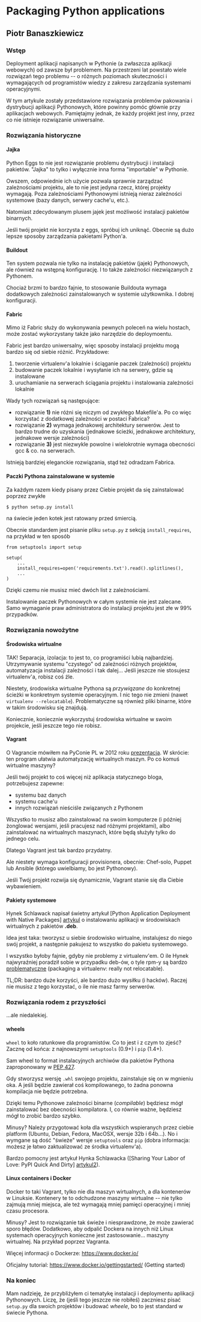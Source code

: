 # Packaging Python applications
## Piotr Banaszkiewicz

### Wstęp

Deployment aplikacji napisanych w Pythonie (a zwłaszcza aplikacji webowych) od
zawsze był problemem.  Na przestrzeni lat powstało wiele rozwiązań tego
problemu -- o różnych poziomach skuteczności i wymagających od programistów
wiedzy z zakresu zarządzania systemami operacyjnymi.

W tym artykule zostały przedstawione rozwiązania problemów pakowania
i dystrybucji aplikacji Pythonowych, które powinny pomóc głównie przy
aplikacjach webowych.  Pamiętajmy jednak, że każdy projekt jest inny, przez co
nie istnieje rozwiązanie uniwersalne.


### Rozwiązania historyczne

#### Jajka

Python Eggs to nie jest rozwiązanie problemu dystrybucji i instalacji pakietów.
"Jajka" to tylko i wyłącznie inna forma "importable" w Pythonie.

Owszem, odpowiednie ich użycie pozwala sprawnie zarządzać zależnościami
projektu, ale to nie jest jedyna rzecz, której projekty wymagają.  Poza
zależnościami Pythonowymi istnieją nieraz zależności systemowe (bazy danych,
serwery cache'u, etc.).

Natomiast zdecydowanym plusem jajek jest możliwość instalacji pakietów
binarnych.

Jeśli twój projekt nie korzysta z eggs, spróbuj ich uniknąć.  Obecnie są dużo
lepsze sposoby zarządzania pakietami Python'a.

#### Buildout

Ten system pozwala nie tylko na instalację pakietów (jajek) Pythonowych, ale
również na wstępną konfigurację.  I to także zależności niezwiązanych
z Pythonem.

Chociaż brzmi to bardzo fajnie, to stosowanie Buildouta wymaga dodatkowych
zależności zainstalowanych w systemie użytkownika.  I dobrej konfiguracji.

#### Fabric

Mimo iż Fabric służy do wykonywania pewnych poleceń na wielu hostach, może
zostać wykorzystany także jako narzędzie do deploymoentu.

Fabric jest bardzo uniwersalny, więc sposoby instalacji projektu mogą bardzo
się od siebie różnić.  Przykładowe:

1) tworzenie virtualenv'a lokalnie i ściąganie paczek (zależności) projektu
2) budowanie paczek lokalnie i wysyłanie ich na serwery, gdzie są instalowane
3) uruchamianie na serwerach ściągania projektu i instalowania zależności
   lokalnie

Wady tych rozwiązań są następujące:

* rozwiązanie **1)** nie różni się niczym od zwykłego Makefile'a.  Po co więc
  korzystać z dodatkowej zależności w postaci Fabrica?
* rozwiązanie **2)** wymaga jednakowej architektury serwerów.  Jest to bardzo
  trudne do uzyskania (jednakowe ścieżki, jednakowe architektury, jednakowe
  wersje zależności)
* rozwiązanie **3)** jest niezwykle powolne i wielokrotnie wymaga obecności
  gcc & co. na serwerach.

Istnieją bardziej eleganckie rozwiązania, stąd też odradzam Fabrica.

#### Paczki Pythona zainstalowane w systemie

Za każdym razem kiedy pisany przez Ciebie projekt da się zainstalować poprzez
zwykłe

    $ python setup.py install

na świecie jeden kotek jest ratowany przed śmiercią.

Obecnie standardem jest pisanie pliku ``setup.py`` z sekcją
``install_requires``, na przykład w ten sposób

    from setuptools import setup

    setup(
        ...
        install_requires=open('requirements.txt').read().splitlines(),
        ...
    )

Dzięki czemu nie musisz mieć dwóch list z zależnościami.

Instalowanie paczek Pythonowych w całym systemie nie jest zalecane. Samo
wymaganie praw administratora do instalacji projektu jest złe w 99% przypadków.


### Rozwiązania nowożytne

#### Środowiska wirtualne

TAK! Separacja, izolacja: to jest to, co programiści lubią najbardziej.
Utrzymywanie systemu "czystego" od zależności różnych projektów, automatyzacja
instalacji zależności i tak dalej... Jeśli jeszcze nie stosujesz virtualenv'a,
robisz coś źle.

Niestety, środowiska wirtualne Pythona są *przywiązane* do konkretnej ścieżki
w konkretnym systemie operacyjnym.  I nic tego nie zmieni (nawet
``virtualenv --relocatable``).  Problematyczne są również pliki binarne, które
w takim środowisku się znajdują.

Koniecznie, koniecznie wykorzystuj środowiska wirtualne w swoim projekcie,
jeśli jeszcze tego nie robisz.

#### Vagrant

O Vagrancie mówiłem na PyConie PL w 2012 roku [prezentacja].
W skrócie: ten program ułatwia automatyzację wirtualnych maszyn.  Po co komuś wirtualne maszyny?

Jeśli twój projekt to coś więcej niż aplikacja statycznego bloga, potrzebujesz
zapewne:

* systemu baz danych
* systemu cache'u
* innych rozwiązań nieściśle związanych z Pythonem

Wszystko to musisz albo zainstalować na swoim komputerze (i później żonglować
wersjami, jeśli pracujesz nad różnymi projektami), albo zainstalować na
wirtualnych maszynach, które będą służyły tylko do jednego celu.

Dlatego Vagrant jest tak bardzo przydatny.

Ale niestety wymaga konfiguracji provisionera, obecnie: Chef-solo, Puppet lub
Ansible (którego uwielbiamy, bo jest Pythonowy).

Jeśli Twój projekt rozwija się dynamicznie, Vagrant stanie się dla Ciebie
wybawieniem.

#### Pakiety systemowe

Hynek Schlawack napisał świetny artykuł [Python Application Deployment with Native Packages] [artykul] o instalowaniu aplikacji w środowiskach wirtualnych z pakietów
**.deb**.

Idea jest taka: tworzysz u siebie środowisko wirtualne, instalujesz do niego
swój projekt, a następnie pakujesz to wszystko do pakietu systemowego.

I wszystko byłoby fajnie, gdyby nie problemy z virtualenv'em.  O ile Hynek
najwyraźniej poradził sobie w przypadku deb-ów, o tyle rpm-y są bardzo
[problematyczne] (packaging a virtualenv: really not relocatable).

TL;DR: bardzo duże korzyści, ale bardzo dużo wysiłku (i hacków).  Raczej nie
musisz z tego korzystać, o ile nie masz farmy serwerów.


### Rozwiązania rodem z przyszłości

...ale niedalekiej.

#### wheels

``wheel`` to koło ratunkowe dla programistów.  Co to jest i z czym to zjeść?
Zacznę od końca: z najnowszymi ``setuptools`` (0.9+) i ``pip`` (1.4+).

Sam wheel to format instalacyjnych archiwów dla pakietów Pythona zaproponowany
w [PEP 427].

Gdy stworzysz wersję ``.whl`` swojego projektu, zainstaluje się on w mgnieniu
oka.  A jeśli będzie zawierał coś kompilowanego, to żadna ponowna kompilacja
nie będzie potrzebna.

Dzięki temu Pythonowe zależności binarne (*compilable*) będziesz mógł
zainstalować bez obecności kompilatora.  I, co równie ważne, będziesz mógł to
zrobić bardzo szybko.

Minusy?  Należy przygotować koła dla wszystkich wspieranych przez ciebie
platform (Ubuntu, Debian, Fedora, MacOSX, wersje 32b i 64b...).  No i wymgane
są dość "świeże" wersje ``setuptools`` oraz ``pip`` (dobra informacja: możesz
je łatwo zaktualizować ze środka virtualenv'a).

Bardzo pomocny jest artykuł Hynka Schlawacka ([Sharing Your Labor of Love:
PyPI Quick And Dirty] [artykul2]).

#### Linux containers i Docker

Docker to taki Vagrant, tylko nie dla maszyn wirtualnych, a dla kontenerów
w Linuksie.  Kontenery te to odchudzone maszyny wirtualne -- nie tylko zajmują
mniej miejsca, ale też wymagają mniej pamięci operacyjnej i mniej czasu
procesora.

Minusy?  Jest to rozwiązanie tak świeże i niesprawdzone, że może zawierać sporo
błędów.  Dodatkowo, aby odpalić Dockera na innych niż Linux systemach
operacyjnych konieczne jest zastosowanie... maszyny wirtualnej.  Na przykład
poprzez Vagranta.

Więcej informacji o Dockerze: https://www.docker.io/

Oficjalny tutorial: https://www.docker.io/gettingstarted/ (Getting started)

### Na koniec

Mam nadzieję, że przybliżyłem ci tematykę instalacji i deploymentu aplikacji
Pythonowych.  Liczę, że (jeśli tego jeszcze nie robiłeś) zaczniesz pisać
``setup.py`` dla swoich projektów i budować *wheele*, bo to jest standard
w świecie Pythona.


[prezentacja]: https://speakerdeck.com/pbanaszkiewicz/your-own-sandbox-thanks-to-vagrant
[artykul]: http://hynek.me/articles/python-app-deployment-with-native-packages/
[artykul2]: http://hynek.me/articles/sharing-your-labor-of-love-pypi-quick-and-dirty/
[problematyczne]: http://www.alexhudson.com/2013/05/24/packaging-a-virtualenv-really-not-relocatable/
[PEP 427]: http://www.python.org/dev/peps/pep-0427/
